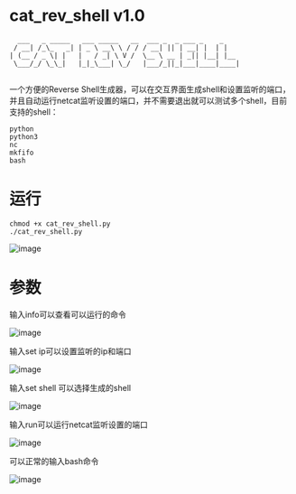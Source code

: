 # cat_rev_shell v1.0
```
  ___   _ _____   ___ _____   __  ___ _  _ ___ _    _    
 / __| /_\_   _| | _ \ __\ \ / / / __| || | __| |  | |   
| (__ / _ \| |   |   / _| \ V /  \__ \ __ | _|| |__| |__ 
 \___/_/ \_\_|   |_|_\___| \_/   |___/_||_|___|____|____|
 
```
一个方便的Reverse Shell生成器，可以在交互界面生成shell和设置监听的端口，并且自动运行netcat监听设置的端口，并不需要退出就可以测试多个shell，目前支持的shell：
```
python
python3
nc
mkfifo
bash
```

# 运行
```
chmod +x cat_rev_shell.py
./cat_rev_shell.py
```
![image](https://user-images.githubusercontent.com/52622597/210320383-921c40d0-1a4b-4d30-84a4-2c8cf2f18060.png)

# 参数

输入info可以查看可以运行的命令

![image](https://user-images.githubusercontent.com/52622597/210320732-91f30eb3-4f13-4a2d-8cf9-6d18eba9829f.png)

输入set ip可以设置监听的ip和端口

![image](https://user-images.githubusercontent.com/52622597/210320842-72542be7-1bad-48dd-a36e-9681de1a3152.png)

输入set shell 可以选择生成的shell

![image](https://user-images.githubusercontent.com/52622597/210320899-a4772bf9-aa61-42be-bbfb-2ab406b7c5d5.png)

输入run可以运行netcat监听设置的端口

![image](https://user-images.githubusercontent.com/52622597/210320944-2ddc9600-398b-4b4d-8026-51a091ff0f3b.png)

可以正常的输入bash命令

![image](https://user-images.githubusercontent.com/52622597/210321021-b8faf88d-9413-44a6-8b10-c3345e8965f9.png)

